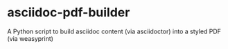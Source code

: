 # asciidoc-pdf-builder
A Python script to build asciidoc content (via asciidoctor) into a styled PDF (via weasyprint)
